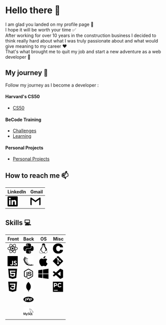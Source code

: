 # Hello there 👋

I am glad you landed on my profile page :slightly_smiling_face:  
I hope it will be worth your time :white_check_mark:  
After working for over 10 years in the construction business I decided to think really hard about what I was truly passionate about and what would give meaning to my career :heart:  
That's what brought me to quit my job and start a new adventure as a web developer :100:

## My journey :school_satchel:

Follow my journey as I become a developer :

#### Harvard's CS50

-   [CS50](cs50.md)

#### BeCode Training

-   [Challenges](becode-challenges.md)
-   [Learning](becode-learning.md)

#### Personal Projects

-   [Personal Projects](personal-projects.md)

## How to reach me :mailbox:

| **LinkedIn**                                                                                         | **Gmail**                                                                             |
| ---------------------------------------------------------------------------------------------------- | ------------------------------------------------------------------------------------- |
| [<img height="32" width="32" src="./img/linkedin.svg" />](https://www.linkedin.com/in/john-laterre/) | [<img height="32" width="32" src="./img/gmail.svg" />](mailto:john.laterre@gmail.com) |

## Skills :computer:

| **Front**                                                 | **Back**                                                   | **OS**                                                 | **Misc**                                                        |
| --------------------------------------------------------- | ---------------------------------------------------------- | ------------------------------------------------------ | --------------------------------------------------------------- |
| <img height="32" width="32" src="./img/react.svg" />      | <img height="32" width="32" src="./img/python.svg" />      | <img height="32" width="32" src="./img/linux.svg" />   | <img height="32" width="32" src="./img/c.svg" />                |
| <img height="32" width="32" src="./img/javascript.svg" /> | <img height="32" width="32" src="./img/flask.svg" />       | <img height="32" width="32" src="./img/apple.svg" />   | <img height="32" width="32" src="./img/git.svg" />              |
| <img height="32" width="32" src="./img/html5.svg" />      | <img height="32" width="32" src="./img/node-dot-js.svg" /> | <img height="32" width="32" src="./img/windows.svg" /> | <img height="32" width="32" src="./img/visualstudiocode.svg" /> |
| <img height="32" width="32" src="./img/css3.svg" />       | <img height="32" width="32" src="./img/mongodb.svg" />     |                                                        | <img height="32" width="32" src="./img/pycharm.svg" />          |
|                                                           | <img height="32" width="32" src="./img/php.svg" />         |                                                        |                                                                 |
|                                                           | <img height="32" width="32" src="./img/mysql.svg" />       |                                                        |                                                                 |

